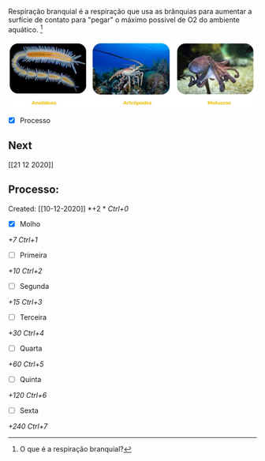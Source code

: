 Respiração branquial é a respiração que usa as brânquias para aumentar a surfície de contato para "pegar" o máximo possivel de O2 do ambiente aquático. [^713456]

[^713456]: O que é a respiração branquial?


![](Imagens/paste-20916490731521.jpg)

- [x] Processo 

## Next
[[21 12 2020]]
## Processo:
Created: [[10-12-2020]]
*+2 *  *Ctrl+0*
- [x] Molho  

*+7*  *Ctrl+1*

- [ ] Primeira 

*+10*  *Ctrl+2*

- [ ] Segunda

*+15*  *Ctrl+3*

- [ ] Terceira 

*+30*  *Ctrl+4*

- [ ] Quarta 

*+60*  *Ctrl+5*

- [ ] Quinta 

*+120*  *Ctrl+6*

- [ ] Sexta 

*+240*  *Ctrl+7*
